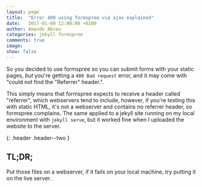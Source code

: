```yaml
---
layout: page
title:  "Error 400 using formspree via ajax explained"
date:   2017-01-09 12:00:00 +0200
author: Amando Abreu
categories: jekyll formspree
comments: true
image:
show: false
---
```


So you decided to use formspree so you can submit forms with your static pages, *but* you're getting a `400 Bad request` error, and it may come with "could not find the "Referrer" header.".

This simply means that formspree expects to receive a header called "referrer", which webservers tend to include, however, if you're testing this with static HTML, it's not a webserver and contains no referrer header, so formspree complains. The same applied to a jekyll site running on my local environment with `jekyll serve`, but it worked fine when I uploaded the website to the server.

{: .header .header--two }
## TL;DR;
Put those files on a webserver, if it fails on your local machine, try putting it on the live server.
